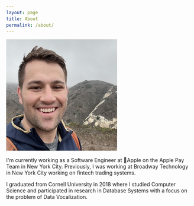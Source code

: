 ```yaml
---
layout: page
title: About
permalink: /about/
---
```


![Mark Bryan](/assets/profile_photo.jpg)

I'm currently working as a Software Engineer at Apple on the Apple Pay Team in New York City. Previously, I was working at Broadway Technology in New York City working on fintech trading systems.

I graduated from Cornell University in 2018 where I studied Computer Science and participated in research in Database Systems with a focus on the problem of Data Vocalization.
